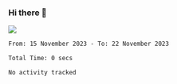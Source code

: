 ### Hi there 👋️

![](https://komarev.com/ghpvc/?username=Loner1024)

<!--START_SECTION:waka-->

```txt
From: 15 November 2023 - To: 22 November 2023

Total Time: 0 secs

No activity tracked
```

<!--END_SECTION:waka-->



